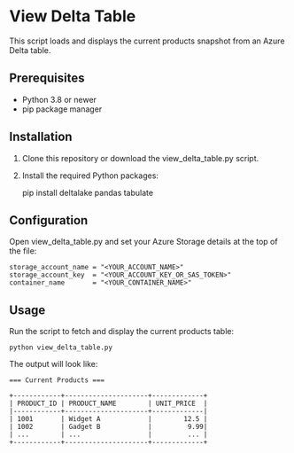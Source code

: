 # View Delta Table

This script loads and displays the current products snapshot from an Azure Delta table.

## Prerequisites

- Python 3.8 or newer
- pip package manager

## Installation

1. Clone this repository or download the view_delta_table.py script.
2. Install the required Python packages:

    pip install deltalake pandas tabulate

## Configuration

Open view_delta_table.py and set your Azure Storage details at the top of the file:

    storage_account_name = "<YOUR_ACCOUNT_NAME>"
    storage_account_key  = "<YOUR_ACCOUNT_KEY_OR_SAS_TOKEN>"
    container_name       = "<YOUR_CONTAINER_NAME>"

## Usage

Run the script to fetch and display the current products table:

    python view_delta_table.py

The output will look like:

    === Current Products ===

    +------------+---------------------+-------------+
    | PRODUCT_ID | PRODUCT_NAME        | UNIT_PRICE  |
    |------------+---------------------+-------------|
    | 1001       | Widget A            |        12.5 |
    | 1002       | Gadget B            |         9.99|
    | ...        | ...                 |         ... |
    +------------+---------------------+-------------+